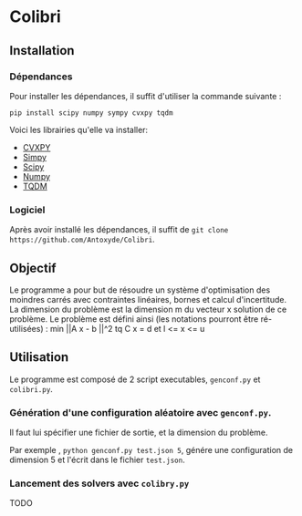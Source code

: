# Colibri

## Installation

### Dépendances

Pour installer les dépendances, il suffit d'utiliser la commande suivante :

`pip install scipy numpy sympy cvxpy tqdm`

Voici les librairies qu'elle va installer:

* [CVXPY](https://www.cvxpy.org/)
* [Simpy](https://www.sympy.org/en/index.html)
* [Scipy](https://www.scipy.org/)
* [Numpy](https://numpy.org/)
* [TQDM](https://tqdm.github.io/)

### Logiciel

Après avoir installé les dépendances, il suffit de `git clone https://github.com/Antoxyde/Colibri`.

## Objectif

Le programme a pour but de résoudre un système d'optimisation des moindres carrés avec contraintes linéaires, bornes et calcul d'incertitude. La dimension du problème est la dimension m du vecteur x solution de ce problème. Le problème est défini ainsi (les notations pourront être ré-utilisées) : 
min ||A x - b ||^2 tq C x = d et l <= x <= u

## Utilisation

Le programme est composé de 2 script executables, `genconf.py` et `colibri.py`.

### Génération d'une configuration aléatoire avec `genconf.py`.
Il faut lui spécifier une fichier de sortie, et la dimension du problème.

Par exemple , `python genconf.py test.json 5`, génére une configuration de dimension 5 et l'écrit dans le fichier `test.json`.

### Lancement des solvers avec `colibry.py`

TODO
